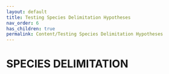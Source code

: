 ```yaml
---
layout: default
title: Testing Species Delimitation Hypotheses
nav_order: 6
has_children: true
permalink: Content/Testing Species Delimitation Hypotheses
---
```


SPECIES DELIMITATION
=======

